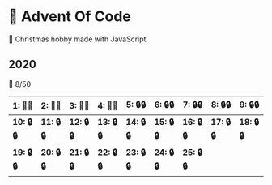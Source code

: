 # 🌠 Advent Of Code
🎄 Christmas hobby made with JavaScript

## 2020 

🌟 8/50 

|**1: 🌟🌟**|**2: 🌟🌟**|**3: 🌟🌟**|**4: 🌟🌟**|**5: 🔒🔒**|**6: 🔒🔒**|**7: 🔒🔒**|**8: 🔒🔒**|**9: 🔒🔒**|
|---|---|---|---|---|---|---|---|---|
|**10: 🔒🔒**|**11: 🔒🔒**|**12: 🔒🔒**|**13: 🔒🔒**|**14: 🔒🔒**|**15: 🔒🔒**|**16: 🔒🔒**|**17: 🔒🔒**|**18: 🔒🔒**|
|**19: 🔒🔒**|**20: 🔒🔒**|**21: 🔒🔒**|**22: 🔒🔒**|**23: 🔒🔒**|**24: 🔒🔒**|**25: 🔒🔒**| 

